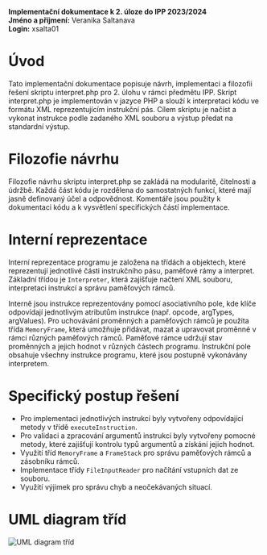 **Implementační dokumentace k 2. úloze do IPP 2023/2024** <br>
**Jméno a příjmení:** Veranika Saltanava <br>
**Login:** xsalta01 <br>

# Úvod
Tato implementační dokumentace popisuje návrh, implementaci a filozofii řešení skriptu interpret.php pro 2. úlohu v rámci předmětu IPP. Skript interpret.php je implementován v jazyce PHP a slouží k interpretaci kódu ve formátu XML reprezentujícím instrukční pás. Cílem skriptu je načíst a vykonat instrukce podle zadaného XML souboru a výstup předat na standardní výstup.

# Filozofie návrhu

Filozofie návrhu skriptu interpret.php se zakládá na modularitě, čitelnosti a údržbě. Každá část kódu je rozdělena do samostatných funkcí, které mají jasně definovaný účel a odpovědnost. Komentáře jsou použity k dokumentaci kódu a k vysvětlení specifických částí implementace.


# Interní reprezentace

Interní reprezentace programu je založena na třídách a objektech, které reprezentují jednotlivé části instrukčního pásu, paměťové rámy a interpret. Základní třídou je `Interpreter`, která zajišťuje načtení XML souboru, interpretaci instrukcí a správu paměťových rámců.

Interně jsou instrukce reprezentovány pomocí asociativního pole, kde klíče odpovídají jednotlivým atributům instrukce (např. opcode, argTypes, argValues). Pro uchovávání proměnných a paměťových rámců je použita třída `MemoryFrame`, která umožňuje přidávat, mazat a upravovat proměnné v rámci různých paměťových rámců. Paměťové rámce udržují stav proměnných a jejich hodnot v různých částech programu. Instrukční pole obsahuje všechny instrukce programu, které jsou postupně vykonávány interpretem.


# Specifický postup řešení

- Pro implementaci jednotlivých instrukcí byly vytvořeny odpovídající metody v třídě `executeInstruction`.
- Pro validaci a zpracování argumentů instrukcí byly vytvořeny pomocné metody, které zajišťují kontrolu typů argumentů a získání jejich hodnot.
- Využití tříd `MemoryFrame` a `FrameStack` pro správu paměťových rámců a zásobníku rámců.
- Implementace třídy `FileInputReader` pro načítání vstupních dat ze souboru.
- Využití výjimek pro správu chyb a neočekávaných situací.

# UML diagram tříd

![UML diagram tříd](uml_interpret.png)


